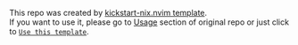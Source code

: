 This repo was created by [kickstart-nix.nvim template](https://github.com/mrcjkb/kickstart-nix.nvim).  
If you want to use it, please go to [Usage](https://github.com/mrcjkb/kickstart-nix.nvim#usage) section of original repo or just click to [`Use this template`](https://github.com/mrcjkb/kickstart-nix.nvim/generate).
